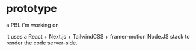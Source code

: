# prototype

a PBL i'm working on

it uses a React + Next.js + TailwindCSS + framer-motion Node.JS stack to render the code server-side.
